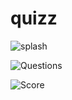 # quizz

![splash](/Screenshot_%20(1).png)

![Questions](/Screenshot_%20(2).png)

![Score](/Screenshot_%20(3).png)
